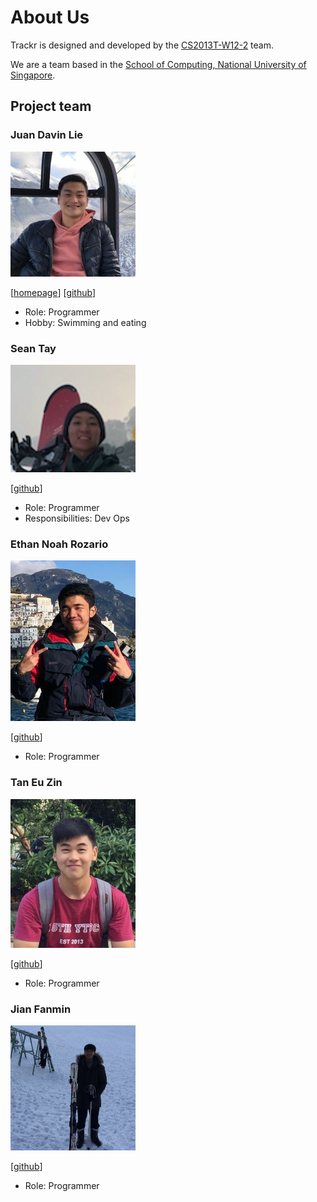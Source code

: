 # About Us

Trackr is designed and developed by the [CS2013T-W12-2](https://github.com/AY2021S1-CS2103T-W12-2) team.

We are a team based in the [School of Computing, National University of Singapore](http://www.comp.nus.edu.sg).

## Project team

### Juan Davin Lie

<img src="images/juandavinlie.png" width="200px">

[[homepage](http://www.comp.nus.edu.sg/~damithch)]
[[github](https://github.com/juandavinlie)]

-   Role: Programmer
-   Hobby: Swimming and eating

### Sean Tay

<img src="images/seantaysl.png" width="200px">

[[github](http://github.com/seantaysl)]

-   Role: Programmer
-   Responsibilities: Dev Ops

### Ethan Noah Rozario

<img src="images/ethanthegoondu.png"  width="200px">

[[github](http://github.com/ethanthegoondu)]

-   Role: Programmer

### Tan Eu Zin

<img src="images/euzintan.png" width="200px">

[[github](http://github.com/euzintan)]

-   Role: Programmer

### Jian Fanmin

<img src="images/fanminj.png" width="200px">

[[github](http://github.com/fanminj)]

-   Role: Programmer
